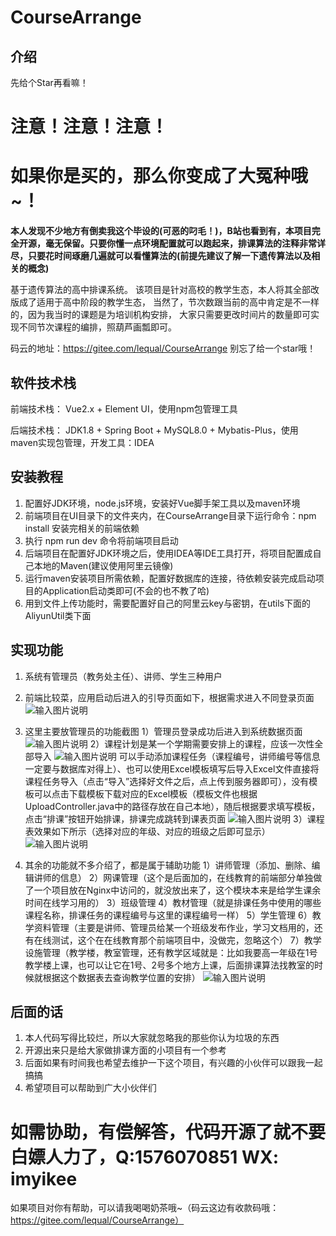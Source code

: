 # CourseArrange

## 介绍
先给个Star再看嘛！

# 注意！注意！注意！
# 如果你是买的，那么你变成了大冤种哦~！
**本人发现不少地方有倒卖我这个毕设的(可恶的叼毛！)，B站也看到有，本项目完全开源，毫无保留。只要你懂一点环境配置就可以跑起来，排课算法的注释非常详尽，只要花时间琢磨几遍就可以看懂算法的(前提先建议了解一下遗传算法以及相关的概念)**


基于遗传算法的高中排课系统。
该项目是针对高校的教学生态，本人将其全部改版成了适用于高中阶段的教学生态，
当然了，节次数跟当前的高中肯定是不一样的，因为我当时的课题是为培训机构安排，
大家只需要更改时间片的数量即可实现不同节次课程的编排，照葫芦画瓢即可。

码云的地址：https://gitee.com/lequal/CourseArrange
别忘了给一个star哦！


## 软件技术栈
前端技术栈：
    Vue2.x + Element UI，使用npm包管理工具

后端技术栈：
    JDK1.8 + Spring Boot + MySQL8.0 + Mybatis-Plus，使用maven实现包管理，开发工具：IDEA



## 安装教程

1.  配置好JDK环境，node.js环境，安装好Vue脚手架工具以及maven环境
2.  前端项目在UI目录下的文件夹内，在CourseArrange目录下运行命令：npm install 安装完相关的前端依赖
3.  执行 npm run dev 命令将前端项目启动
4.  后端项目在配置好JDK环境之后，使用IDEA等IDE工具打开，将项目配置成自己本地的Maven(建议使用阿里云镜像)
5.  运行maven安装项目所需依赖，配置好数据库的连接，待依赖安装完成启动项目的Application启动类即可(不会的也不教了哈)
6.  用到文件上传功能时，需要配置好自己的阿里云key与密钥，在utils下面的AliyunUtil类下面

## 实现功能

1.  系统有管理员（教务处主任）、讲师、学生三种用户
2.  前端比较菜，应用启动后进入的引导页面如下，根据需求进入不同登录页面
    ![输入图片说明](https://images.gitee.com/uploads/images/2020/0708/111552_fafcb0e9_5505532.png "屏幕截图.png")
3.  这里主要放管理员的功能截图
    1）管理员登录成功后进入到系统数据页面
        ![输入图片说明](https://images.gitee.com/uploads/images/2020/0708/111732_908e9b16_5505532.png "屏幕截图.png")
    2）课程计划是某一个学期需要安排上的课程，应该一次性全部导入
        ![输入图片说明](https://images.gitee.com/uploads/images/2020/0708/111837_60f807d0_5505532.png "屏幕截图.png")
        可以手动添加课程任务（课程编号，讲师编号等信息一定要与数据库对得上）、也可以使用Excel模板填写后导入Excel文件直接将课程任务导入（点击“导入”选择好文件之后，点上传到服务器即可），没有模板可以点击下载模板下载对应的Excel模板（模板文件也根据UploadController.java中的路径存放在自己本地），随后根据要求填写模板，点击“排课”按钮开始排课，排课完成跳转到课表页面
        ![输入图片说明](https://images.gitee.com/uploads/images/2020/0708/111952_de046c5a_5505532.png "屏幕截图.png")
    3）课程表效果如下所示（选择对应的年级、对应的班级之后即可显示）
    ![输入图片说明](https://images.gitee.com/uploads/images/2020/0708/112342_b83b9f32_5505532.png "屏幕截图.png")

4.  其余的功能就不多介绍了，都是属于辅助功能
    1）讲师管理（添加、删除、编辑讲师的信息）
    2）网课管理（这个是后面加的，在线教育的前端部分单独做了一个项目放在Nginx中访问的，就没放出来了，这个模块本来是给学生课余时间在线学习用的）
    3）班级管理
    4）教材管理（就是排课任务中使用的哪些课程名称，排课任务的课程编号与这里的课程编号一样）
    5）学生管理
    6）教学资料管理（主要是讲师、管理员给某一个班级发布作业，学习文档用的，还有在线测试，这个在在线教育那个前端项目中，没做完，忽略这个）
    7）教学设施管理（教学楼，教室管理，还有教学区域就是：比如我要高一年级在1号教学楼上课，也可以让它在1号、2号多个地方上课，后面排课算法找教室的时候就根据这个数据表去查询教学位置的安排）
![输入图片说明](https://images.gitee.com/uploads/images/2020/0708/113007_3e1321af_5505532.png "屏幕截图.png")
    


## 后面的话

1.  本人代码写得比较烂，所以大家就忽略我的那些你认为垃圾的东西
2.  开源出来只是给大家做排课方面的小项目有一个参考
3.  后面如果有时间我也希望去维护一下这个项目，有兴趣的小伙伴可以跟我一起搞搞
4.  希望项目可以帮助到广大小伙伴们

# 如需协助，有偿解答，代码开源了就不要白嫖人力了，Q:1576070851   WX: imyikee

如果项目对你有帮助，可以请我喝喝奶茶哦~（码云这边有收款码哦：https://gitee.com/lequal/CourseArrange）
